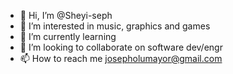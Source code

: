 - 👋 Hi, I’m @Sheyi-seph
- 👀 I’m interested in music, graphics and games
- 🌱 I’m currently learning
- 💞️ I’m looking to collaborate on software dev/engr
- 📫 How to reach me josepholumayor@gmail.com

<!---
Sheyi-seph/Sheyi-seph is a ✨ special ✨ repository because its `README.md` (this file) appears on your GitHub profile.
You can click the Preview link to take a look at your changes.
--->
